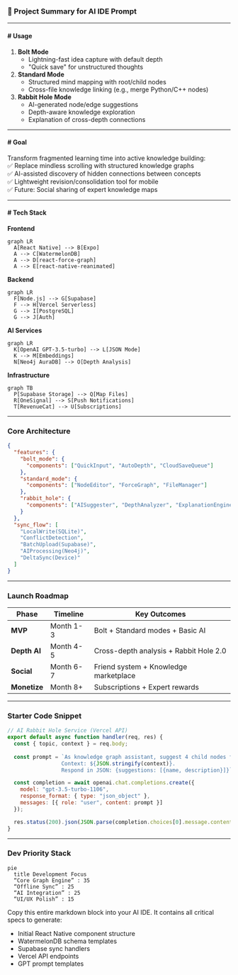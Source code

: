 ### 📝 Project Summary for AI IDE Prompt  

---

#### **# Usage**  
1. **Bolt Mode**  
   - Lightning-fast idea capture with default depth  
   - "Quick save" for unstructured thoughts  
2. **Standard Mode**  
   - Structured mind mapping with root/child nodes  
   - Cross-file knowledge linking (e.g., merge Python/C++ nodes)  
3. **Rabbit Hole Mode**  
   - AI-generated node/edge suggestions  
   - Depth-aware knowledge exploration  
   - Explanation of cross-depth connections  

---

#### **# Goal**  
Transform fragmented learning time into active knowledge building:  
✅ Replace mindless scrolling with structured knowledge graphs  
✅ AI-assisted discovery of hidden connections between concepts  
✅ Lightweight revision/consolidation tool for mobile  
✅ Future: Social sharing of expert knowledge maps  

---

#### **# Tech Stack**  
**Frontend**  
```mermaid
graph LR
  A[React Native] --> B[Expo]
  A --> C[WatermelonDB]
  A --> D[react-force-graph]
  A --> E[react-native-reanimated]
```

**Backend**  
```mermaid
graph LR
  F[Node.js] --> G[Supabase]
  F --> H[Vercel Serverless]
  G --> I[PostgreSQL]
  G --> J[Auth]
```

**AI Services**  
```mermaid
graph LR
  K[OpenAI GPT-3.5-turbo] --> L[JSON Mode]
  K --> M[Embeddings]
  N[Neo4j AuraDB] --> O[Depth Analysis]
```

**Infrastructure**  
```mermaid
graph TB
  P[Supabase Storage] --> Q[Map Files]
  R[OneSignal] --> S[Push Notifications]
  T[RevenueCat] --> U[Subscriptions]
```

---

### **Core Architecture**  
```json
{
  "features": {
    "bolt_mode": {
      "components": ["QuickInput", "AutoDepth", "CloudSaveQueue"]
    },
    "standard_mode": {
      "components": ["NodeEditor", "ForceGraph", "FileManager"]
    },
    "rabbit_hole": {
      "components": ["AISuggester", "DepthAnalyzer", "ExplanationEngine"]
    }
  },
  "sync_flow": [
    "LocalWrite(SQLite)",
    "ConflictDetection",
    "BatchUpload(Supabase)",
    "AIProcessing(Neo4j)",
    "DeltaSync(Device)"
  ]
}
```

---

### **Launch Roadmap**  
| Phase | Timeline | Key Outcomes |  
|-------|----------|--------------|  
| **MVP** | Month 1-3 | Bolt + Standard modes + Basic AI |  
| **Depth AI** | Month 4-5 | Cross-depth analysis + Rabbit Hole 2.0 |  
| **Social** | Month 6-7 | Friend system + Knowledge marketplace |  
| **Monetize** | Month 8+ | Subscriptions + Expert rewards |  

---

### **Starter Code Snippet**  
```javascript
// AI Rabbit Hole Service (Vercel API)
export default async function handler(req, res) {
  const { topic, context } = req.body;
  
  const prompt = `As knowledge graph assistant, suggest 4 child nodes for "${topic}". 
                 Context: ${JSON.stringify(context)}. 
                 Respond in JSON: {suggestions: [{name, description}]}`;

  const completion = await openai.chat.completions.create({
    model: "gpt-3.5-turbo-1106",
    response_format: { type: "json_object" },
    messages: [{ role: "user", content: prompt }]
  });

  res.status(200).json(JSON.parse(completion.choices[0].message.content));
}
```

---

### **Dev Priority Stack**  
```mermaid
pie
  title Development Focus
  “Core Graph Engine” : 35
  “Offline Sync” : 25
  “AI Integration” : 25
  “UI/UX Polish” : 15
```

Copy this entire markdown block into your AI IDE. It contains all critical specs to generate:  
- Initial React Native component structure  
- WatermelonDB schema templates  
- Supabase sync handlers  
- Vercel API endpoints  
- GPT prompt templates